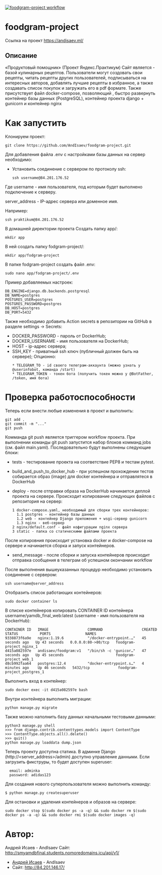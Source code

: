 [![foodgram-project workflow](https://github.com/AndIsaev/foodgram-project/actions/workflows/main.yml/badge.svg)](https://github.com/AndIsaev/foodgram-project/actions/workflows/main.yml)

# foodgram-project

Ссылка на проект https://andisaev.ml/

## Описание
«Продуктовый помощник» (Проект Яндекс.Практикум)
Сайт является - базой кулинарных рецептов. Пользователи могут создовать свои рецепты, читать рецепты других пользователей, подписываться на интересных авторов, добавлять лучшие рецепты в избранное, а также создавать список покупок и загружать его в pdf формате. Также присутствует файл docker-compose, позволяющий , быстро развернуть контейнер базы данных (PostgreSQL), контейнер проекта django + gunicorn и контейнер nginx

# Как запустить
Клонируем проект: 
```
git clone https://github.com/AndIsaev/foodgram-project.git
```
Для добавления файла .env с настройками базы данных на сервер необходимо:

* Установить соединение с сервером по протоколу ssh:

  ```
  ssh username@84.201.176.52
  ```

Где username - имя пользователя, под которым будет выполнено подключение к серверу.

server_address - IP-адрес сервера или доменное имя.

Например:

  ```
  ssh praktikum@84.201.176.52
  ```

В домашней директории проекта Создать папку app/:

  ```
  mkdir app
  ```
  
В ней создать папку fodgram-project/:

  ```
  mkdir app/fodgram-project
  ```

В папке fodgram-project создать файл .env:

  ```
  sudo nano app/fodgram-project/.env
  ```
  
Пример добавляемых настроек:


  ```
  DB_ENGINE=django.db.backends.postgresql
  DB_NAME=postgres
  POSTGRES_USER=postgres
  POSTGRES_PASSWORD=postgres
  DB_HOST=postgres
  DB_PORT=5432
  
  ```

Также необходимо добавить Action secrets в репозитории на GitHub в разделе settings -> Secrets:

* DOCKER_PASSWORD - пароль от DockerHub;
* DOCKER_USERNAME - имя пользователя на DockerHub;
* HOST - ip-адрес сервера;
* SSH_KEY - приватный ssh ключ (публичный должен быть на сервере);
Опционно:
   ```
  * TELEGRAM_TO - id своего телеграм-аккаунта (можно узнать у @userinfobot, команда /start)
  * TELEGRAM_TOKEN - токен бота (получить токен можно у @BotFather, /token, имя бота)
   ```
# Проверка работоспособности
Теперь если внести любые изменения в проект и выполнить:

  ```
  git add .
  git commit -m "..."
  git push
  ```


Комманда git push является триггером workflow проекта. При выполнении команды git push запустится набор блоков комманд jobs (см. файл main.yaml). Последовательно будут выполнены следующие блоки:
  
  * tests - тестирование проекта на соответствие PEP8 и тестам pytest.

  * build_and_push_to_docker_hub - при успешном прохождении тестов собирается образ (image) для docker контейнера и отправлятеся в DockerHub

  * deploy - после отправки образа на DockerHub начинается деплой проекта на сервере. Происходит копирование следующих файлов с репозитория на сервер:
  
    ```
    1 docker-compose.yaml, необходимый для сборки трех контейнеров:
      1.1 postgres - контейнер базы данных
      1.2 web - контейнер Django приложения + wsgi-сервер gunicorn
      1.3 nginx - веб-сервер
    2 nginx/default.conf - файл кофигурации nginx сервера
    3 static - папка со статическими файлами проекта
    ```

После копировния происходит установка docker и docker-compose на сервере и начинается сборка и запуск контейнеров.

* send_message - после сборки и запуска контейнеров происходит отправка сообщения в телеграм об успешном окончании workflow

После выполнения вышеуказанных процедур необходимо установить соединение с сервером:

  ```
  ssh username@server_address
  ```

Отобразить список работающих контейнеров:

  ```
  sudo docker container ls
  ```

В списке контейнеров копировать CONTAINER ID контейнера username/yamdb_final_web:latest (username - имя пользователя на DockerHub):

  ```
  CONTAINER ID   IMAGE                  COMMAND                  CREATED          STATUS          PORTS                NAMES
  9338873f6a9e   nginx:1.19.6           "/docker-entrypoint.…"   45 seconds ago   Up 43 seconds   0.0.0.0:80->80/tcp   foodgram-project_nginx_1
  d415a082597e   andisaev/foodgram:v1   "/bin/sh -c 'gunicor…"   47 seconds ago   Up 45 seconds                        foodgram-project_web_1
  d8cb992faa64   postgres:12.4          "docker-entrypoint.s…"   4 minutes ago    Up 46 seconds   5432/tcp             foodgram-project_postgres_1
  ```

Выполнить вход в контейнер:

  ```
  sudo docker exec -it d415a082597e bash
  ```

Внутри контейнера выполнить миграции:

  ```
  python manage.py migrate
  ```


Также можно наполнить базу данных начальными тестовыми данными:

  ```
  python3 manage.py shell
  >>> from django.contrib.contenttypes.models import ContentType
  >>> ContentType.objects.all().delete()
  >>> quit()
  python manage.py loaddata dump.json
  ```
Теперь проекту доступна статика. В админке Django (http://<server_address>/admin) доступно управление данными. Если загрузить фикструры, то будет доступен superuser:

```
  email: adminka
  password: adidas123
```

Для создания нового суперпользователя можно выполнить команду:

  ```
  $ python manage.py createsuperuser
  ```
  
Для остановки и удаления контейнеров и образов на сервере:

  ```
  sudo docker stop $(sudo docker ps -a -q) && sudo docker rm $(sudo docker ps -a -q) && sudo docker rmi $(sudo docker images -q)
  ```

# Автор:

Андрей Исаев - AndIsaev
Сайт: http://smyamdbfinal.students.nomoredomains.icu/api/v1/

* [Андрей Исаев](https://github.com/AndIsaev) - AndIsaev
* Сайт: http://84.201.146.17/
